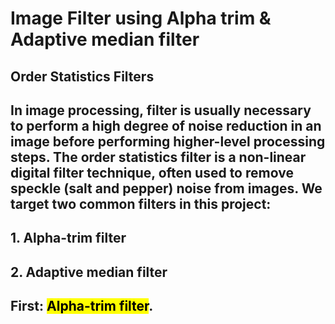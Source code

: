 # Image Filter using Alpha trim & Adaptive median filter

## Order Statistics Filters
**In image processing, filter is usually necessary to perform a high degree of noise reduction in an image before performing higher-level processing steps. The order statistics** **filter is a non-linear digital filter technique, often used to remove speckle  (salt and pepper) noise from images. We target two common filters in this project:**
---
**1.	Alpha-trim filter**
---
**2.	Adaptive median filter**
---

## **First:** <mark>Alpha-trim filter</mark>.
